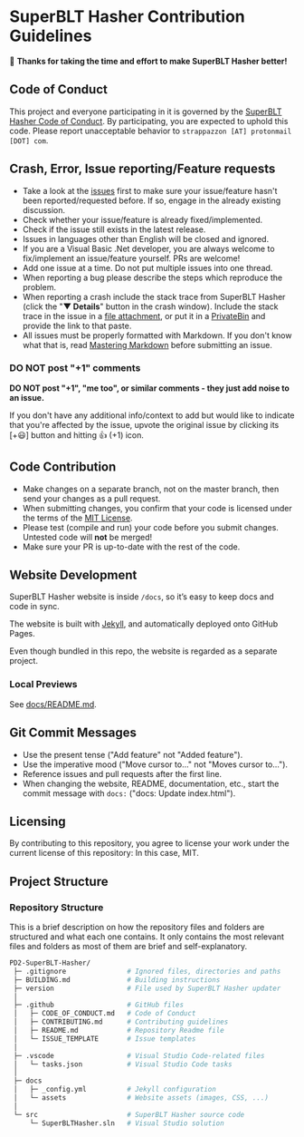 # SuperBLT Hasher Contribution Guidelines

:tada: **Thanks for taking the time and effort to make SuperBLT Hasher better!**

## Code of Conduct

This project and everyone participating in it is governed by the [SuperBLT Hasher Code of Conduct](./CODE_OF_CONDUCT.md). By participating, you are expected to uphold this code. Please report unacceptable behavior to `strappazzon [AT] protonmail [DOT] com`.

## Crash, Error, Issue reporting/Feature requests

* Take a look at the [issues](https://github.com/Strappazzon/PD2-SuperBLT-Hasher/issues) first to make sure your issue/feature hasn't been reported/requested before. If so, engage in the already existing discussion.
* Check whether your issue/feature is already fixed/implemented.
* Check if the issue still exists in the latest release.
* Issues in languages other than English will be closed and ignored.
* If you are a Visual Basic .Net developer, you are always welcome to fix/implement an issue/feature yourself. PRs are welcome!
* Add one issue at a time. Do not put multiple issues into one thread.
* When reporting a bug please describe the steps which reproduce the problem.
* When reporting a crash include the stack trace from SuperBLT Hasher (click the "**▼ Details**" button in the crash window). Include the stack trace in the issue in a [file attachment](https://help.github.com/en/github/managing-your-work-on-github/file-attachments-on-issues-and-pull-requests), or put it in a [PrivateBin](https://privatebin.net/) and provide the link to that paste.
* All issues must be properly formatted with Markdown. If you don't know what that is, read [Mastering Markdown](https://guides.github.com/features/mastering-markdown/) before submitting an issue.

### DO NOT post "+1" comments

**DO NOT post "+1", "me too", or similar comments - they just add noise to an issue.**

If you don't have any additional info/context to add but would like to indicate that you're affected by the issue, upvote the original issue by clicking its [+:smiley:] button and hitting :thumbsup: (+1) icon.

## Code Contribution

* Make changes on a separate branch, not on the master branch, then send your changes as a pull request.
* When submitting changes, you confirm that your code is licensed under the terms of the [MIT License](https://opensource.org/licenses/MIT).
* Please test (compile and run) your code before you submit changes. Untested code will **not** be merged!
* Make sure your PR is up-to-date with the rest of the code.

## Website Development

SuperBLT Hasher website is inside `/docs`, so it’s easy to keep docs and code in sync.

The website is built with [Jekyll](https://jekyllrb.com/), and automatically deployed onto GitHub Pages.

Even though bundled in this repo, the website is regarded as a separate project.

### Local Previews

See [docs/README.md](https://github.com/Strappazzon/PD2-SuperBLT-Hasher/blob/master/docs/README.md).

## Git Commit Messages

* Use the present tense ("Add feature" not "Added feature").
* Use the imperative mood ("Move cursor to..." not "Moves cursor to...").
* Reference issues and pull requests after the first line.
* When changing the website, README, documentation, etc., start the commit message with `docs:` ("docs: Update index.html").

## Licensing

By contributing to this repository, you agree to license your work under the current license of this repository: In this case, MIT.

## Project Structure

### Repository Structure

This is a brief description on how the repository files and folders are structured and what each one contains. It only contains the most relevant files and folders as most of them are brief and self-explanatory.

```sh
PD2-SuperBLT-Hasher/
 ├─ .gitignore               # Ignored files, directories and paths
 ├─ BUILDING.md              # Building instructions
 ├─ version                  # File used by SuperBLT Hasher updater
 │   
 ├─ .github                  # GitHub files
 │   ├─ CODE_OF_CONDUCT.md   # Code of Conduct
 │   ├─ CONTRIBUTING.md      # Contributing guidelines
 │   ├─ README.md            # Repository Readme file
 │   └─ ISSUE_TEMPLATE       # Issue templates
 │   
 ├─ .vscode                  # Visual Studio Code-related files
 │   └─ tasks.json           # Visual Studio Code tasks
 │   
 ├─ docs
 │   ├─ _config.yml          # Jekyll configuration
 │   └─ assets               # Website assets (images, CSS, ...)
 │   
 └─ src                      # SuperBLT Hasher source code
     └─ SuperBLTHasher.sln   # Visual Studio solution
```
